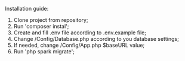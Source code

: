 Installation guide:
1. Clone project from repository;
2. Run 'composer instal';
3. Create and fill .env file according to .env.example file;
4. Change /Config/Database.php according to you database settings;
5. If needed, change /Config/App.php $baseURL value;
6. Run 'php spark migrate';